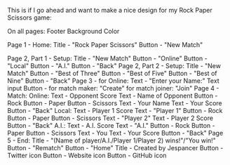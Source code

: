 This is if I go ahead and want to make a nice design for my Rock Paper Scissors game:

On all pages:
	Footer
	Background Color

Page 1 - Home:
	Title - "Rock Paper Scissors"
	Button - "New Match"

Page 2, Part 1 - Setup:
	Title - "New Match"
	Button - "Online"
	Button - "Local"
	Button - "A.I."
	Button - "Back"
Page 2, Part 2 - Setup:
	Title - "New Match"
	Button - "Best of Three"
	Button - "Best of Five"
	Button - "Best of Nine"
	Button - "Back"
Page 3 - for Online:
  	Text - "Enter your Name:"
  	Text input
  	Button - for match maker: "Create" for match joiner: "Join"
Page 4 - Match:
	Online:
		Text - Opponent Score
		Text - Name of Opponent
		Button - Rock
		Button - Paper
		Button - Scissors
		Text - Your Name
		Text - Your Score
		Button - "Back"
	Local:
		Text - Player 1 Score
		Text - "Player 1"
		Button - Rock
		Button - Paper
		Button - Scissors
		Text - "Player 2"
		Text - Player 2 Score
		Button - "Back"
	A.I.:
		Text - A.I. Score
		Text - "A.I."
		Button - Rock
		Button - Paper
		Button - Scissors
		Text - You
		Text - Your Score
		Button - "Back"
	Page 5 - End:
		Title - "(Name of player/A.I./Player 1/Player 2) wins!"/"You win!"
		Button - "Rematch"
		Button - "Home"
		Title - Created by Jespancer
		Button - Twitter icon
		Button - Website icon
		Button - GitHub icon